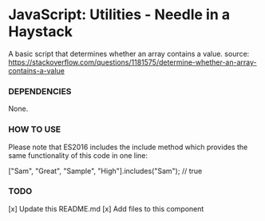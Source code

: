 # JavaScript: Utilities - Needle in a Haystack
A basic script that determines whether an array contains a value.
source: https://stackoverflow.com/questions/1181575/determine-whether-an-array-contains-a-value

### DEPENDENCIES
None.

### HOW TO USE
Please note that ES2016 includes the include method which provides the same functionality of this code in one line:

["Sam", "Great", "Sample", "High"].includes("Sam"); // true


### TODO
[x] Update this README.md
[x] Add files to this component